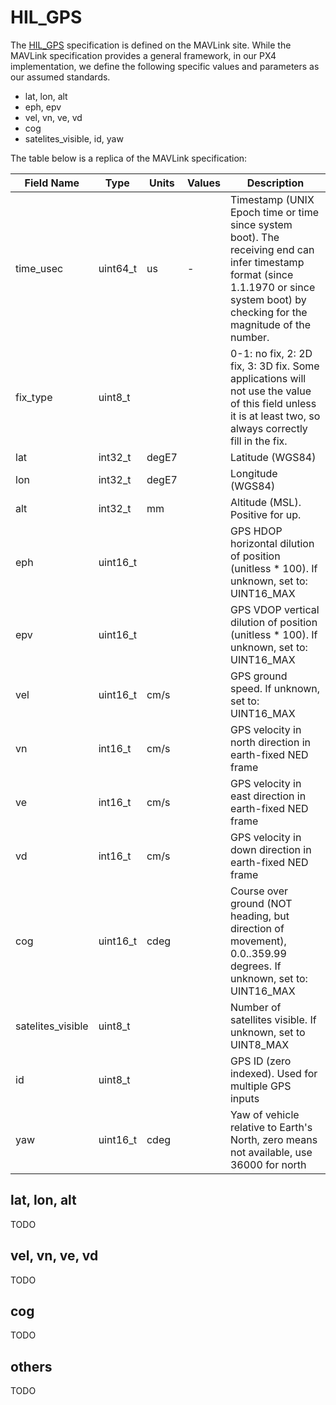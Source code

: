 # HIL_GPS


The [HIL_GPS](https://mavlink.io/en/messages/common.html#HIL_GPS) specification is defined on the MAVLink site. While the MAVLink specification provides a general framework, in our PX4 implementation, we define the following specific values and parameters as our assumed standards.

* lat, lon, alt
* eph, epv
* vel, vn, ve, vd
* cog
* satelites_visible, id, yaw


The table below is a replica of the MAVLink specification:

| Field Name   | Type        | Units | Values | Description |
|--------------|-------------|-------|--------|-------------|
| time_usec    | uint64_t    | us    | -      |Timestamp (UNIX Epoch time or time since system boot). The receiving end can infer timestamp format (since 1.1.1970 or since system boot) by checking for the magnitude of the number.|
|fix_type|uint8_t|||0-1: no fix, 2: 2D fix, 3: 3D fix. Some applications will not use the value of this field unless it is at least two, so always correctly fill in the fix.|
|lat|int32_t|degE7||Latitude (WGS84)|
|lon|int32_t|degE7||Longitude (WGS84)|
|alt|int32_t|mm||Altitude (MSL). Positive for up.|
|eph|uint16_t|||GPS HDOP horizontal dilution of position (unitless * 100). If unknown, set to: UINT16_MAX|
|epv|uint16_t|||GPS VDOP vertical dilution of position (unitless * 100). If unknown, set to: UINT16_MAX|
|vel|uint16_t|cm/s||GPS ground speed. If unknown, set to: UINT16_MAX|
|vn|int16_t|cm/s||GPS velocity in north direction in earth-fixed NED frame|
|ve|int16_t|cm/s||GPS velocity in east direction in earth-fixed NED frame|
|vd|int16_t|cm/s||GPS velocity in down direction in earth-fixed NED frame|
|cog|uint16_t|cdeg||Course over ground (NOT heading, but direction of movement), 0.0..359.99 degrees. If unknown, set to: UINT16_MAX|
|satelites_visible|uint8_t|||Number of satellites visible. If unknown, set to UINT8_MAX|
|id|uint8_t|||GPS ID (zero indexed). Used for multiple GPS inputs|
|yaw|uint16_t|cdeg||Yaw of vehicle relative to Earth's North, zero means not available, use 36000 for north|

## lat, lon, alt

TODO

## vel, vn, ve, vd

TODO

## cog

TODO

## others

TODO
